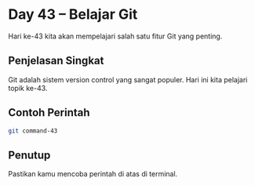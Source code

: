# Day 43 – Belajar Git

Hari ke-43 kita akan mempelajari salah satu fitur Git yang penting.

## Penjelasan Singkat

Git adalah sistem version control yang sangat populer. Hari ini kita pelajari topik ke-43.

## Contoh Perintah

```bash
git command-43
```

## Penutup

Pastikan kamu mencoba perintah di atas di terminal.
